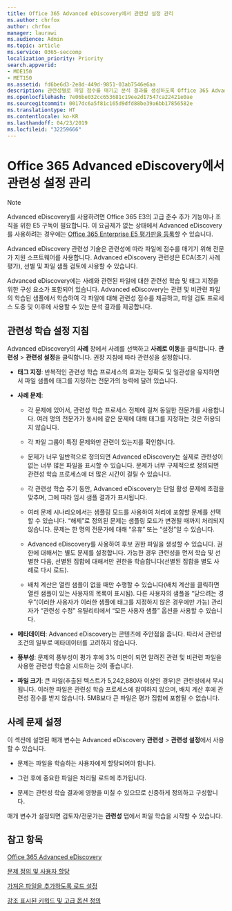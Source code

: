 ```yaml
---
title: Office 365 Advanced eDiscovery에서 관련성 설정 관리
ms.author: chrfox
author: chrfox
manager: laurawi
ms.audience: Admin
ms.topic: article
ms.service: O365-seccomp
localization_priority: Priority
search.appverid:
- MOE150
- MET150
ms.assetid: fd6be6d3-2e8d-449d-9851-03ab7546e6aa
description: 관련성별로 파일 점수를 매기고 분석 결과를 생성하도록 Office 365 Advanced eDiscovery의 관련성 학습을 설정하기 위한 권장 사항을 읽어봅니다.
ms.openlocfilehash: 7e06be032cc653681c19ee2d17547ca22421e0ae
ms.sourcegitcommit: 0017dc6a5f81c165d9dfd88be39a6bb17856582e
ms.translationtype: HT
ms.contentlocale: ko-KR
ms.lasthandoff: 04/23/2019
ms.locfileid: "32259666"
---
```

# <a name="manage-relevance-setup-in-office-365-advanced-ediscovery"></a>Office 365 Advanced eDiscovery에서 관련성 설정 관리

> [!NOTE]
> Advanced eDiscovery를 사용하려면 Office 365 E3의 고급 준수 추가 기능이나 조직을 위한 E5 구독이 필요합니다. 이 요금제가 없는 상태에서 Advanced eDiscovery를 사용하려는 경우에는 [Office 365 Enterprise E5 평가판을 등록](https://go.microsoft.com/fwlink/p/?LinkID=698279)할 수 있습니다. 
  
 Advanced eDiscovery 관련성 기술은 관련성에 따라 파일에 점수를 매기기 위해 전문가 지원 소프트웨어를 사용합니다. Advanced eDiscovery 관련성은 ECA(초기 사례 평가), 선별 및 파일 샘플 검토에 사용할 수 있습니다. 
  
 Advanced eDiscovery에는 사례와 관련된 파일에 대한 관련성 학습 및 태그 지정을 위한 구성 요소가 포함되어 있습니다. Advanced eDiscovery는 관련 및 비관련 파일의 학습된 샘플에서 학습하여 각 파일에 대해 관련성 점수를 제공하고, 파일 검토 프로세스 도중 및 이후에 사용할 수 있는 분석 결과를 제공합니다. 
  
## <a name="guidelines-for-setting-up-relevance-training"></a>관련성 학습 설정 지침

 Advanced eDiscovery의 **사례** 창에서 사례를 선택하고 **사례로 이동**을 클릭합니다. **관련성** \> **관련성 설정**을 클릭합니다. 권장 지침에 따라 관련성을 설정합니다. 
  
- **태그 지정**: 반복적인 관련성 학습 프로세스의 효과는 정확도 및 일관성을 유지하면서 파일 샘플에 태그를 지정하는 전문가의 능력에 달려 있습니다.
    
- **사례 문제**: 
    
  - 각 문제에 있어서, 관련성 학습 프로세스 전체에 걸쳐 동일한 전문가를 사용합니다. 여러 명의 전문가가 동시에 같은 문제에 대해 태그를 지정하는 것은 허용되지 않습니다.
    
  - 각 파일 그룹이 특정 문제와만 관련이 있는지를 확인합니다. 
    
  - 문제가 너무 일반적으로 정의되면 Advanced eDiscovery는 실제로 관련성이 없는 너무 많은 파일을 표시할 수 있습니다. 문제가 너무 구체적으로 정의되면 관련성 학습 프로세스에 더 많은 시간이 걸릴 수 있습니다. 
    
  - 각 관련성 학습 주기 동안, Advanced eDiscovery는 단일 활성 문제에 초점을 맞추며, 그에 따라 임시 샘플 결과가 표시됩니다.
    
  - 여러 문제 시나리오에서는 샘플링 모드를 사용하여 처리에 포함할 문제를 선택할 수 있습니다. “해제”로 정의된 문제는 샘플링 모드가 변경될 때까지 처리되지 않습니다. 문제는 한 명의 전문가에 대해 “유휴” 또는 “설정”일 수 있습니다.
    
  -  Advanced eDiscovery를 사용하여 후보 권한 파일을 생성할 수 있습니다. 권한에 대해서는 별도 문제를 설정합니다. 가능한 경우 관련성을 먼저 학습 및 선별한 다음, 선별된 집합에 대해서만 권한을 학습합니다(선별된 집합을 별도 사례로 다시 로드). 
    
  - 배치 계산은 열린 샘플이 없을 때만 수행할 수 있습니다(배치 계산을 클릭하면 열린 샘플이 있는 사용자의 목록이 표시됨). 다른 사용자의 샘플을 “닫으려는 경우”(이러한 사용자가 이러한 샘플에 태그를 지정하지 않은 경우에만 가능) 관리자가 “관련성 수정” 유틸리티에서 “모든 사용자 샘플” 옵션을 사용할 수 있습니다.
    
- **메타데이터**: Advanced eDiscovery는 콘텐츠에 주안점을 줍니다. 따라서 관련성 조건의 일부로 메타데이터를 고려하지 않습니다. 
    
- **풍부성**: 문제의 풍부성이 평가 후에 3% 미만이 되면 알려진 관련 및 비관련 파일을 사용한 관련성 학습을 시드하는 것이 좋습니다.
    
- **파일 크기**: 큰 파일(추출된 텍스트가 5,242,880자 이상인 경우)은 관련성에서 무시됩니다. 이러한 파일은 관련성 학습 프로세스에 참여하지 않으며, 배치 계산 후에 관련성 점수를 받지 않습니다. 5MB보다 큰 파일은 평가 집합에 포함될 수 없습니다.
    
## <a name="setting-up-case-issues"></a>사례 문제 설정

이 섹션에 설명된 매개 변수는 Advanced eDiscovery **관련성** \> **관련성 설정**에서 사용할 수 있습니다. 
  
- 문제는 파일을 학습하는 사용자에게 할당되어야 합니다.
    
- 그런 후에 중요한 파일은 처리될 로드에 추가됩니다.
    
- 문제는 관련성 학습 결과에 영향을 미칠 수 있으므로 신중하게 정의하고 구성합니다.
    
매개 변수가 설정되면 검토자/전문가는 **관련성** 탭에서 파일 학습을 시작할 수 있습니다. 
  
## <a name="see-also"></a>참고 항목

[Office 365 Advanced eDiscovery](office-365-advanced-ediscovery.md)
  
[문제 정의 및 사용자 할당](define-issues-and-assign-users.md)
  
[가져온 파일을 추가하도록 로드 설정](set-up-loads-to-add-imported-files.md)
  
[강조 표시된 키워드 및 고급 옵션 정의](define-highlighted-keywords-and-advanced-options.md)

